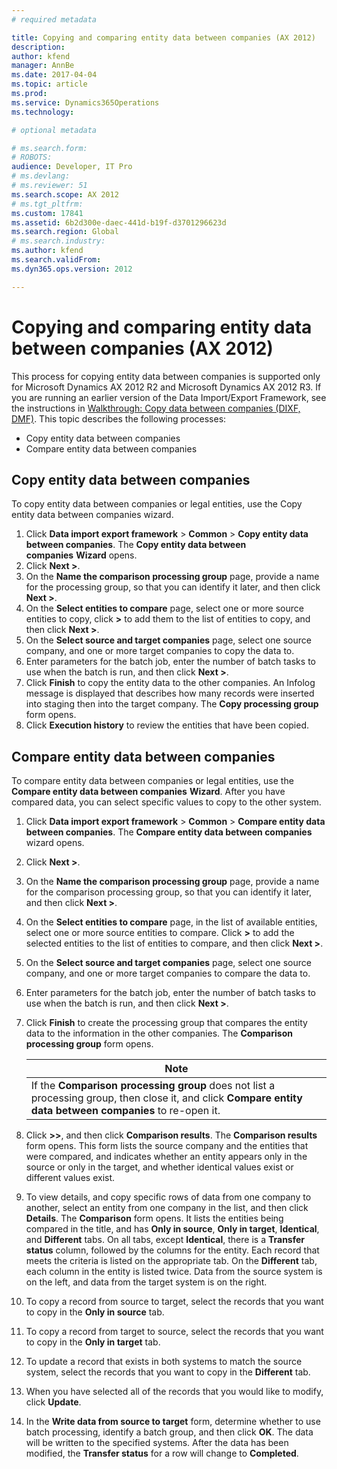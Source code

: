 ```yaml
---
# required metadata

title: Copying and comparing entity data between companies (AX 2012)
description: 
author: kfend
manager: AnnBe
ms.date: 2017-04-04
ms.topic: article
ms.prod: 
ms.service: Dynamics365Operations
ms.technology: 

# optional metadata

# ms.search.form: 
# ROBOTS: 
audience: Developer, IT Pro
# ms.devlang: 
# ms.reviewer: 51
ms.search.scope: AX 2012
# ms.tgt_pltfrm: 
ms.custom: 17841
ms.assetid: 6b2d300e-daec-441d-b19f-d3701296623d
ms.search.region: Global
# ms.search.industry: 
ms.author: kfend
ms.search.validFrom: 
ms.dyn365.ops.version: 2012

---
```


# Copying and comparing entity data between companies (AX 2012)



This process for copying entity data between companies is supported only for Microsoft Dynamics AX 2012 R2 and Microsoft Dynamics AX 2012 R3. If you are running an earlier version of the Data Import/Export Framework, see the instructions in [Walkthrough: Copy data between companies (DIXF, DMF)](copy-data-between-companies-dixf.md). This topic describes the following processes:

-   Copy entity data between companies
-   Compare entity data between companies

## Copy entity data between companies
To copy entity data between companies or legal entities, use the Copy entity data between companies wizard.

1.  Click **Data import export framework** &gt; **Common** &gt; **Copy entity data between companies**. The **Copy entity data between companies** **Wizard** opens.
2.  Click **Next &gt;**.
3.  On the **Name the comparison processing group** page, provide a name for the processing group, so that you can identify it later, and then click **Next &gt;**.
4.  On the **Select entities to compare** page, select one or more source entities to copy, click **&gt;** to add them to the list of entities to copy, and then click **Next &gt;**.
5.  On the **Select source and target companies** page, select one source company, and one or more target companies to copy the data to.
6.  Enter parameters for the batch job, enter the number of batch tasks to use when the batch is run, and then click **Next &gt;**.
7.  Click **Finish** to copy the entity data to the other companies. An Infolog message is displayed that describes how many records were inserted into staging then into the target company. The **Copy processing group** form opens.
8.  Click **Execution history** to review the entities that have been copied.

## Compare entity data between companies
To compare entity data between companies or legal entities, use the **Compare entity data between companies** **Wizard**. After you have compared data, you can select specific values to copy to the other system.

1.  Click **Data import export framework** &gt; **Common** &gt; **Compare entity data between companies**. The **Compare entity data between companies** wizard opens.
2.  Click **Next &gt;**.
3.  On the **Name the comparison processing group** page, provide a name for the comparison processing group, so that you can identify it later, and then click **Next &gt;**.
4.  On the **Select entities to compare** page, in the list of available entities, select one or more source entities to compare. Click **&gt;** to add the selected entities to the list of entities to compare, and then click **Next &gt;**.
5.  On the **Select source and target companies** page, select one source company, and one or more target companies to compare the data to.
6.  Enter parameters for the batch job, enter the number of batch tasks to use when the batch is run, and then click **Next &gt;**.
7.  Click **Finish** to create the processing group that compares the entity data to the information in the other companies. The **Comparison processing group** form opens.

    | **Note**                                                                                                                                                   |
    |------------------------------------------------------------------------------------------------------------------------------------------------------------|
    | If the **Comparison processing group** does not list a processing group, then close it, and click **Compare entity data between companies** to re-open it. |

8.  Click **&gt;&gt;**, and then click **Comparison results**. The **Comparison results** form opens. This form lists the source company and the entities that were compared, and indicates whether an entity appears only in the source or only in the target, and whether identical values exist or different values exist.
9.  To view details, and copy specific rows of data from one company to another, select an entity from one company in the list, and then click **Details**. The **Comparison** form opens. It lists the entities being compared in the title, and has **Only in source**, **Only in target**, **Identical**, and **Different** tabs. On all tabs, except **Identical**, there is a **Transfer status** column, followed by the columns for the entity. Each record that meets the criteria is listed on the appropriate tab. On the **Different** tab, each column in the entity is listed twice. Data from the source system is on the left, and data from the target system is on the right.
10. To copy a record from source to target, select the records that you want to copy in the **Only in source** tab.
11. To copy a record from target to source, select the records that you want to copy in the **Only in target** tab.
12. To update a record that exists in both systems to match the source system, select the records that you want to copy in the **Different** tab.
13. When you have selected all of the records that you would like to modify, click **Update**.
14. In the **Write data from source to target** form, determine whether to use batch processing, identify a batch group, and then click **OK**. The data will be written to the specified systems. After the data has been modified, the **Transfer status** for a row will change to **Completed**.


